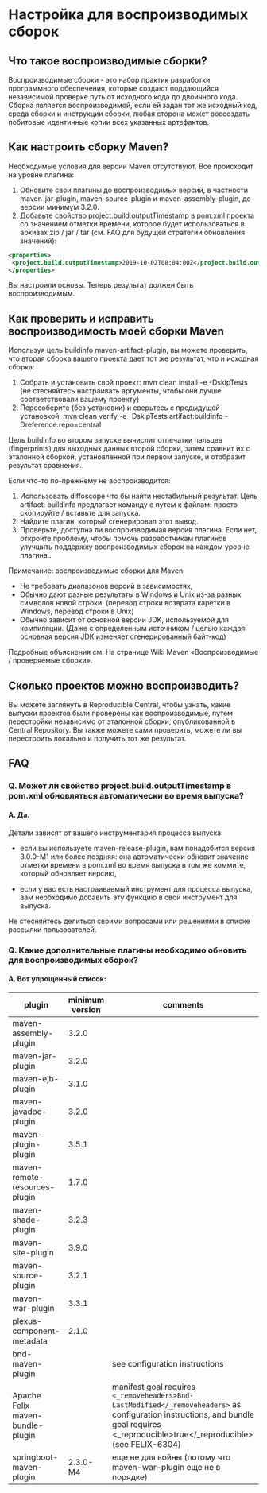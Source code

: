Настройка для воспроизводимых сборок
====================================

Что такое воспроизводимые сборки?
---------------------------------

Воспроизводимые сборки - это набор практик разработки программного обеспечения, которые создают поддающийся независимой проверке путь от исходного кода до двоичного кода. Сборка является воспроизводимой, если ей задан тот же исходный код, среда сборки и инструкции сборки, любая сторона может воссоздать побитовые идентичные копии всех указанных артефактов.

Как настроить сборку Maven?
----------------------------------

Необходимые условия для версии Maven отсутствуют. Все происходит на уровне плагина:

1. Обновите свои плагины до воспроизводимых версий, в частности maven-jar-plugin, maven-source-plugin и maven-assembly-plugin, до версии минимум 3.2.0.
2. Добавьте свойство project.build.outputTimestamp в pom.xml проекта со значением отметки времени, которое будет использоваться в архивах zip / jar / tar (см. FAQ для будущей стратегии обновления значений):

```xml
<properties>
 <project.build.outputTimestamp>2019-10-02T08:04:00Z</project.build.outputTimestamp>
</properties>
```

Вы настроили основы. Теперь результат должен быть воспроизводимым.

Как проверить и исправить воспроизводимость моей сборки Maven
-----------------------------------------------------

Используя цель buildinfo maven-artifact-plugin, вы можете проверить, что вторая сборка вашего проекта дает тот же результат, что и исходная сборка:

1. Собрать и установить свой проект: mvn clean install -e -DskipTests (не стесняйтесь настраивать аргументы, чтобы они лучше соответствовали вашему проекту)
2. Пересоберите (без установки) и сверьтесь с предыдущей установкой: mvn clean verify -e -DskipTests artifact:buildinfo -Dreference.repo=central


Цель buildinfo во втором запуске вычислит отпечатки пальцев (fingerprints) для выходных данных второй сборки, затем сравнит их с эталонной сборкой, установленной при первом запуске, и отобразит результат сравнения.

Если что-то по-прежнему не воспроизводится:

1. Использовать diffoscope что бы найти нестабильный результат. Цель artifact: buildinfo предлагает команду с путем к файлам: просто скопируйте / вставьте для запуска.
2. Найдите плагин, который сгенерировал этот вывод.
3. Проверьте, доступна ли воспроизводимая версия плагина. Если нет, откройте проблему, чтобы помочь разработчикам плагинов улучшить поддержку воспроизводимых сборок на каждом уровне плагина..

Примечание: воспроизводимые сборки для Maven:

- Не требовать диапазонов версий в зависимостях,
- Обычно дают разные результаты в Windows и Unix из-за разных символов новой строки. (перевод строки возврата каретки в Windows, перевод строки в Unix)
- Обычно зависит от основной версии JDK, используемой для компиляции. (Даже с определенным источником / целью каждая основная версия JDK изменяет сгенерированный байт-код)

Подробные объяснения см. На странице Wiki Maven «Воспроизводимые / проверяемые сборки».

Сколько проектов можно воспроизводить?
-------------------------------------

Вы можете заглянуть в Reproducible Central, чтобы узнать, какие выпуски проектов были проверены как воспроизводимые, путем перестройки независимо от эталонной сборки, опубликованной в Central Repository. Вы также можете сами проверить, можете ли вы перестроить локально и получить тот же результат.

FAQ
----------

### Q. Может ли свойство project.build.outputTimestamp в pom.xml обновляться автоматически во время выпуска?

#### A. Да.

Детали зависят от вашего инструментария процесса выпуска:

- если вы используете maven-release-plugin, вам понадобится версия 3.0.0-M1 или более поздняя: она автоматически обновит значение отметки времени в pom.xml во время выпуска в том же коммите, который обновляет версию,

- если у вас есть настраиваемый инструмент для процесса выпуска, вам необходимо добавить эту функцию в свой инструмент для выпуска.

Не стесняйтесь делиться своими вопросами или решениями в списке рассылки пользователей.

### Q. Какие дополнительные плагины необходимо обновить для воспроизводимых сборок?

#### A. Вот упрощенный список:

| plugin | minimum version | comments |
|--------|-----------------|----------|
| maven-assembly-plugin | 3.2.0 | |
| maven-jar-plugin | 3.2.0 | |
| maven-ejb-plugin | 3.1.0 | |
| maven-javadoc-plugin | 3.2.0 | |
| maven-plugin-plugin | 3.5.1 | |
| maven-remote-resources-plugin | 1.7.0 | |
| maven-shade-plugin | 3.2.3 | |
| maven-site-plugin | 3.9.0 | |
| maven-source-plugin | 3.2.1 | |
| maven-war-plugin | 3.3.1 | |
| plexus-component-metadata | 2.1.0 | |
| bnd-maven-plugin |  | see configuration instructions |
| Apache Felix maven-bundle-plugin| | manifest goal requires `<_removeheaders>Bnd-LastModified</_removeheaders>` as configuration instructions, and bundle goal requires <_reproducible>true</_reproducible> (see FELIX-6304) |
| springboot-maven-plugin | 2.3.0-M4 | еще не для войны (потому что maven-war-plugin еще не в порядке) |
